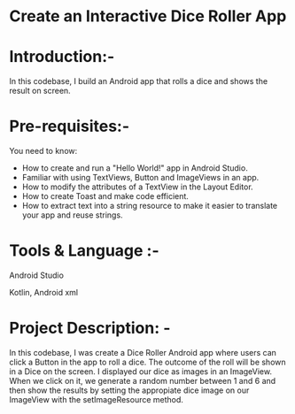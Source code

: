 # Create an Interactive Dice Roller App 

##

# Introduction:-

In this codebase, I build an Android app that rolls a dice and shows the result on screen.

# Pre-requisites:-

You need to know:
- How to create and run a "Hello World!" app in Android Studio.
- Familiar with using TextViews, Button and ImageViews in an app.
- How to modify the attributes of a TextView in the Layout Editor.
- How to create Toast and make code efficient.
- How to extract text into a string resource to make it easier to translate your app and reuse strings.

# Tools & Language :- 

Android Studio

Kotlin, Android xml

##

# Project Description: - 

In this codebase, I was create a Dice Roller Android app where users can click a Button in the app to roll a dice.
The outcome of the roll will be shown in a Dice on the screen.
I displayed our dice as images in an ImageView.
When we click on it, we generate a random number between 1 and 6 and then show the results by setting the appropiate dice image on our 
ImageView with the setImageResource method.

##





